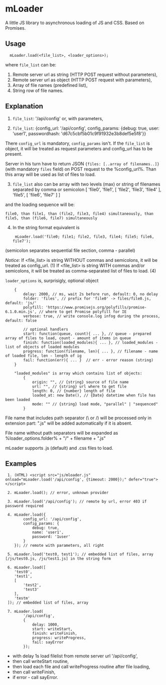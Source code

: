 mLoader
==
A little JS library to asynchronous loading of JS and CSS. Based on Promises.

Usage
--
      mLoader.load(<file_list>, <loader_options>);

where `file_list` can be:
1. Remote server url as string (HTTP POST request without parameters),
2. Remote server url as object (HTTP POST request with parameters),
3. Array of file names (predefined list),
4. String row of file names.

Explanation
--
1) `file_list`: '/api/config' or, with parameters,

2) `file_list`: {config_url: '/api/config', config_params: {debug: true, user: 'user1', passwordhash: 'd67c5cbf5b01c9f91932e3b8def5e5f8'}}

There `config_url` is mandatory, `config_params` isn't. If the `file_list` is object, it will be treated as request parameters and config_url has to be present.
	 	
Server in his turn have to return JSON `{files: [..array of filenames..]}` (with mandatory `files` field)	on POST request to the %config_url%. Than this array will be used as list of files to load.

3) `file_list` also can be array with two levels (max) or string of filenames separated by comma or semicolon
	 	[
			'file0',
			'file1',
			[
				'file2',
				'file3',
				'file4'
			],
			'file5',
			[
				 'file6',
			 	'file7'
			]
	 	]
 		
and the loading sequence will be:
 		
    file0, than file1, than (file2, file3, file4) simultaneously, than file5, than (file6, file7) simultaneously

4) In the string format equivalent is

 		mLoader.load('file0; file1; file2, file3, file4; file5; file6, file7');
 		
(semicolon separates sequential file section, comma - parallel)

*Notice:* If <file_list> is string WITHOUT commas and semicolons, it will be treated as config_url. (1)
If <file_list> is string WITH commas and/or semicolons, it will be treated as comma-separated list of files to load. (4)

`loader_options` is, surprisigly, optional object
		
		{
			delay: 2000, // ms, wait 2s before run, default: 0, no delay
			folder: 'files', // prefix for 'file0' -> files/file0.js, default: 'js/'
			polyfill: 'https://www.promisejs.org/polyfills/promise-6.1.0.min.js', // where to get Promise polyfill for IE
			verbose: true, // write console.log infog during the process, default: false
		
			// optional handlers
			start: function(queue, count){ ... }, // queue - prepared array of files to load, count - amount of items in queue
			finish: function(loaded_modules){ ... }, // loaded_modules - list of objects of loaded modules
			progress: function(filename, len){ ... }, // filename - name of loaded file, len - length of ig
			fail: function(err){ ... }	// err - error reason (string)
		}

		"loaded_modules" is array which contains list of objects:
			{
				origin: "", // {string} source of file name
				url: "", // {string} url where to get file
				length: 0, // {number} length of file
				loaded_at: new Date(), // {Date} datetime when file has been loaded
				mode: "" // {string} load mode, "parallel" | "sequenced"
			}


File name that includes path separator (\ or /) will be processed only in extension part: ".js" will be added automatically if it is absent.

File name without path separators will be expanded as %loader_options.folder% + "/" + filename + ".js"

mLoader supports .js (default) and .css files to load.


Examples
--
 
	 1. (HTML) <script src="js/mloader.js" onload="mLoader.load('/api/config', {timeout: 2000});" defer="true"></script>

	 2. mLoader.load(); // error, unknown provider

	 3. mLoader.load('/api/config'); // remote by url, error 403 if password required

	 4. mLoader.load({
			config_url: '/api/config',
			config_params: {
				debug: true,
				name: 'user1',
				password: '1user'
			}
		}); // remote with parameters, all right

	 5. mLoader.load('test0, test1'); // embedded list of files, array [/js/test0.js, /js/test1.js] in the string form

	 6. mLoader.load([
	 	'test0',
	 	'test1', 
	 	[
	 		'test2',
	 		'test3'
	 	],
	 	'testm'
	 ]); // embedded list of files, array

	 7. mLoader.load(
		 	'/api/config', 
		 	{
		 		delay: 1000, 
		 		start: writeStart, 
		 		finish: writeFinish, 
		 		progress: writeProgress, 
		 		fail: sayError
		 	});
	 	
* with delay 1s load filelist from remote server url '/api/config', 
* then call writeStart routine, 
* then load each file and call writeProgress routine after file loading, 
* then call writeFinish, 
* if error - call sayError.
